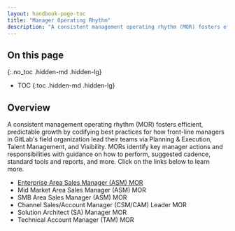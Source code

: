 ```yaml
---
layout: handbook-page-toc
title: "Manager Operating Rhythm"
description: "A consistent management operating rhythm (MOR) fosters efficient, predictable growth by codifying best practices for how front-line managers in GitLab's field organization lead their teams"
---
```


## On this page
{:.no_toc .hidden-md .hidden-lg}

- TOC
{:toc .hidden-md .hidden-lg}


## Overview
A consistent management operating rhythm (MOR) fosters efficient, predictable growth by codifying best practices for how front-line managers in GitLab's field organization lead their teams via Planning & Execution, Talent Management, and Visibility. MORs identify key manager actions and responsibilities with guidance on how to perform, suggested cadence, standard tools and reports, and more. Click on the links below to learn more.
- [Enterprise Area Sales Manager (ASM) MOR](/handbook/sales/manager-operating-rhythm/enterprise-sales/)
- Mid Market Area Sales Manager (ASM) MOR
- SMB Area Sales Manager (ASM) MOR
- Channel Sales/Account Manager (CSM/CAM) Leader MOR
- Solution Architect (SA) Manager MOR
- Technical Account Manager (TAM) MOR

